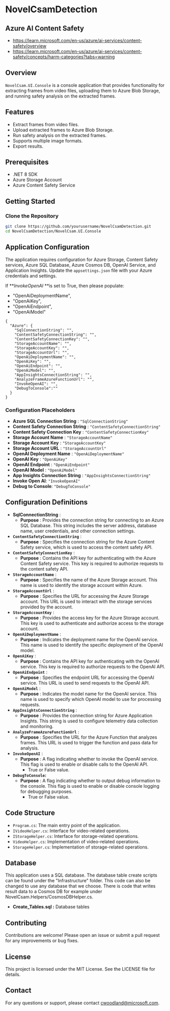# NovelCsamDetection

## Azure AI Content Safety

- https://learn.microsoft.com/en-us/azure/ai-services/content-safety/overview
- https://learn.microsoft.com/en-us/azure/ai-services/content-safety/concepts/harm-categories?tabs=warning

## Overview

`NovelCsam.UI.Console` is a console application that provides functionality for extracting frames from video files, uploading them to Azure Blob Storage, and running safety analysis on the extracted frames.

## Features

- Extract frames from video files.
- Upload extracted frames to Azure Blob Storage.
- Run safety analysis on the extracted frames.
- Supports multiple image formats.
- Export results.

## Prerequisites

- .NET 8 SDK
- Azure Storage Account
- Azure Content Safety Service

## Getting Started

### Clone the Repository

```sh
git clone https://github.com/yourusername/NovelCsamDetection.git
cd NovelCsamDetection/NovelCsam.UI.Console
```

## Application Configuration

The application requires configuration for Azure Storage, Content Safety services, Azure SQL Database, Azure Cosmos DB, OpenAI Service, and Application Insights. Update the `appsettings.json` file with your Azure credentials and settings.

If  ***InvokeOpenAI* **is set to True, then please populate:

* "OpenAiDeploymentName",
* "OpenAiKey",
* "OpenAiEndpoint",
* "OpenAiModel"

```
{
  "Azure": {
    "SqlConnectionString": "",
    "ContentSafetyConnectionString": "",
    "ContentSafetyConnectionKey": "",
    "StorageAccountName": "",
    "StorageAccountKey": "",
    "StorageAccountUrl": "",
    "OpenAiDeploymentName": "",
    "OpenAiKey": "",
    "OpenAiEndpoint": "",
    "OpenAiModel": "",
    "AppInsightsConnectionString": "",
    "AnalyzeFrameAzureFunctionUrl": "",
    "InvokeOpenAI": "",
    "DebugToConsole":""
  }
}
```

### Configuration Placeholders

* **Azure SQL Connection String** : `"SqlConnectionString"`
* **Content Safety Connection String** : `"ContentSafetyConnectionString"`
* **Content Safety Connection Key** : `"ContentSafetyConnectionKey"`
* **Storage Account Name** : `"StorageAccountName"`
* **Storage Account Key** : `"StorageAccountKey"`
* **Storage Account URL** : `"StorageAccountUrl"`
* **OpenAI Deployment Name** : `"OpenAiDeploymentName"`
* **OpenAI Key** : `"OpenAiKey"`
* **OpenAI Endpoint** : `"OpenAiEndpoint"`
* **OpenAI Model** : `"OpenAiModel"`
* **App Insights Connection String** : `"AppInsightsConnectionString"`
* **Invoke Open AI**: `"InvokeOpenAI"`
* **Debug to Console**: `"DebugToConsole"`

## Configuration Definitions

* **SqlConnectionString** :
  * **Purpose** : Provides the connection string for connecting to an Azure SQL Database. This string includes the server address, database name, user credentials, and other connection settings.
* **`ContentSafetyConnectionString`** :
  * **Purpose** : Specifies the connection string for the Azure Content Safety service, which is used to access the content safety API.
* **`ContentSafetyConnectionKey`** :
  * **Purpose** : Contains the API key for authenticating with the Azure Content Safety service. This key is required to authorize requests to the content safety API.
* **`StorageAccountName`** :
  * **Purpose** : Specifies the name of the Azure Storage account. This name is used to identify the storage account within Azure.
* **`StorageAccountUrl`** :
  * **Purpose** : Specifies the URL for accessing the Azure Storage account. This URL is used to interact with the storage services provided by the account.
* **`StorageAccountKey`** :
  * **Purpose** : Provides the access key for the Azure Storage account. This key is used to authenticate and authorize access to the storage account.
* **`OpenAiDeploymentName`** :
  * **Purpose** : Indicates the deployment name for the OpenAI service. This name is used to identify the specific deployment of the OpenAI model.
* **`OpenAiKey`** :
  * **Purpose** : Contains the API key for authenticating with the OpenAI service. This key is required to authorize requests to the OpenAI API.
* **`OpenAiEndpoint`** :
  * **Purpose** : Specifies the endpoint URL for accessing the OpenAI service. This URL is used to send requests to the OpenAI API.
* **`OpenAiModel`** :
  * **Purpose** : Indicates the model name for the OpenAI service. This name is used to specify which OpenAI model to use for processing requests.
* **`AppInsightsConnectionString`** :
  * **Purpose** : Provides the connection string for Azure Application Insights. This string is used to configure telemetry data collection and monitoring.
* **`AnalyzeFrameAzureFunctionUrl`** :
  * **Purpose** : Specifies the URL for the Azure Function that analyzes frames. This URL is used to trigger the function and pass data for analysis.
* **`InvokeOpenAI`** :
  * **Purpose** : A flag indicating whether to invoke the OpenAI service. This flag is used to enable or disable calls to the OpenAI API.
    * True or False value.
* **`DebugToConsole`:**
  * **Purpose** : A flag indicating whether to output debug information to the console. This flag is used to enable or disable console logging for debugging purposes.
    * True or False value.

## Code Structure

* `Program.cs`: The main entry point of the application.
* `IVideoHelper.cs`: Interface for video-related operations.
* `IStorageHelper.cs`: Interface for storage-related operations.
* `VideoHelper.cs`: Implementation of video-related operations.
* `StorageHelper.cs`: Implementation of storage-related operations.

## Database

This application uses a SQL database.
The database table create scripts can be found under
the "Infrastructure" folder. This code can also be
changed to use any database that we choose. There is
code that writes result data to a Cosmos DB for example under NovelCsam.Helpers/CosmosDBHelper.cs.

* **Create_Tables.sql :** Database tables

## Contributing

Contributions are welcome! Please open an issue or submit a pull request for any improvements or bug fixes.

## License

This project is licensed under the MIT License. See the LICENSE file for details.

## Contact

For any questions or support, please contact [c](vscode-file://vscode-app/c:/Users/cwoodland/AppData/Local/Programs/Microsoft%20VS%20Code/resources/app/out/vs/code/electron-sandbox/workbench/workbench.html)woodland@microsoft.com.
